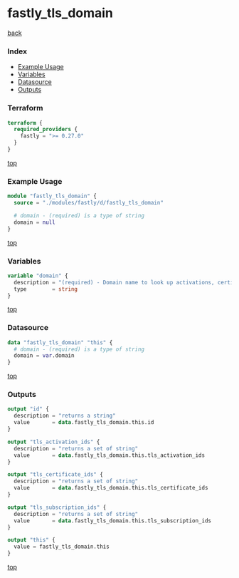 # fastly_tls_domain

[back](../fastly.md)

### Index

- [Example Usage](#example-usage)
- [Variables](#variables)
- [Datasource](#datasource)
- [Outputs](#outputs)

### Terraform

```terraform
terraform {
  required_providers {
    fastly = ">= 0.27.0"
  }
}
```

[top](#index)

### Example Usage

```terraform
module "fastly_tls_domain" {
  source = "./modules/fastly/d/fastly_tls_domain"

  # domain - (required) is a type of string
  domain = null
}
```

[top](#index)

### Variables

```terraform
variable "domain" {
  description = "(required) - Domain name to look up activations, certificates and subscriptions for."
  type        = string
}
```

[top](#index)

### Datasource

```terraform
data "fastly_tls_domain" "this" {
  # domain - (required) is a type of string
  domain = var.domain
}
```

[top](#index)

### Outputs

```terraform
output "id" {
  description = "returns a string"
  value       = data.fastly_tls_domain.this.id
}

output "tls_activation_ids" {
  description = "returns a set of string"
  value       = data.fastly_tls_domain.this.tls_activation_ids
}

output "tls_certificate_ids" {
  description = "returns a set of string"
  value       = data.fastly_tls_domain.this.tls_certificate_ids
}

output "tls_subscription_ids" {
  description = "returns a set of string"
  value       = data.fastly_tls_domain.this.tls_subscription_ids
}

output "this" {
  value = fastly_tls_domain.this
}
```

[top](#index)